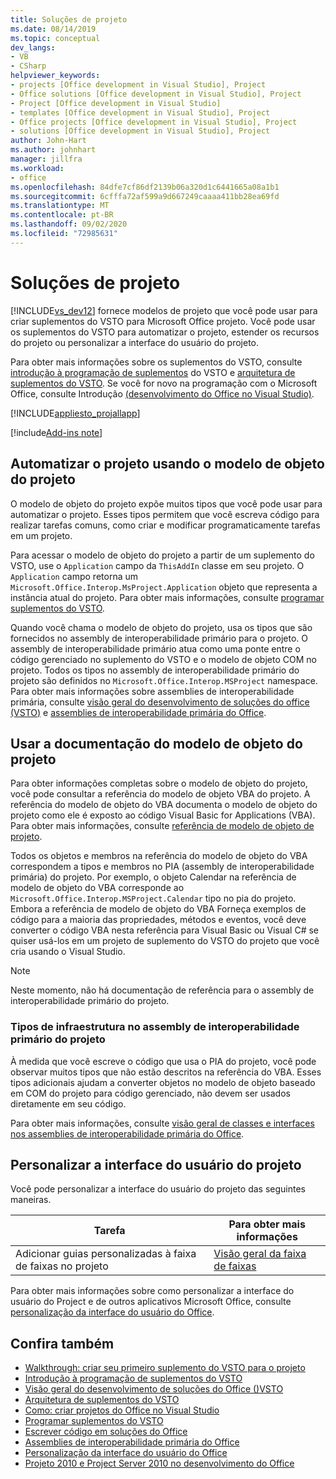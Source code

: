 ```yaml
---
title: Soluções de projeto
ms.date: 08/14/2019
ms.topic: conceptual
dev_langs:
- VB
- CSharp
helpviewer_keywords:
- projects [Office development in Visual Studio], Project
- Office solutions [Office development in Visual Studio], Project
- Project [Office development in Visual Studio]
- templates [Office development in Visual Studio], Project
- Office projects [Office development in Visual Studio], Project
- solutions [Office development in Visual Studio], Project
author: John-Hart
ms.author: johnhart
manager: jillfra
ms.workload:
- office
ms.openlocfilehash: 84dfe7cf86df2139b06a320d1c6441665a08a1b1
ms.sourcegitcommit: 6cfffa72af599a9d667249caaaa411bb28ea69fd
ms.translationtype: MT
ms.contentlocale: pt-BR
ms.lasthandoff: 09/02/2020
ms.locfileid: "72985631"
---
```

# <a name="project-solutions"></a>Soluções de projeto
  [!INCLUDE[vs_dev12](../vsto/includes/vs-dev12-md.md)] fornece modelos de projeto que você pode usar para criar suplementos do VSTO para Microsoft Office projeto. Você pode usar os suplementos do VSTO para automatizar o projeto, estender os recursos do projeto ou personalizar a interface do usuário do projeto.

 Para obter mais informações sobre os suplementos do VSTO, consulte [introdução à programação de suplementos](../vsto/getting-started-programming-vsto-add-ins.md) do VSTO e [arquitetura de suplementos do VSTO](../vsto/architecture-of-vsto-add-ins.md). Se você for novo na programação com o Microsoft Office, consulte Introdução [&#40;desenvolvimento do Office no Visual Studio&#41;](../vsto/getting-started-office-development-in-visual-studio.md).

 [!INCLUDE[appliesto_projallapp](../vsto/includes/appliesto-projallapp-md.md)]

[!include[Add-ins note](includes/addinsnote.md)]

## <a name="automate-project-by-using-the-project-object-model"></a>Automatizar o projeto usando o modelo de objeto do projeto
 O modelo de objeto do projeto expõe muitos tipos que você pode usar para automatizar o projeto. Esses tipos permitem que você escreva código para realizar tarefas comuns, como criar e modificar programaticamente tarefas em um projeto.

 Para acessar o modelo de objeto do projeto a partir de um suplemento do VSTO, use o `Application` campo da `ThisAddIn` classe em seu projeto. O `Application` campo retorna um `Microsoft.Office.Interop.MsProject.Application` objeto que representa a instância atual do projeto. Para obter mais informações, consulte [programar suplementos do VSTO](../vsto/programming-vsto-add-ins.md).

 Quando você chama o modelo de objeto do projeto, usa os tipos que são fornecidos no assembly de interoperabilidade primário para o projeto. O assembly de interoperabilidade primário atua como uma ponte entre o código gerenciado no suplemento do VSTO e o modelo de objeto COM no projeto. Todos os tipos no assembly de interoperabilidade primário do projeto são definidos no `Microsoft.Office.Interop.MSProject` namespace. Para obter mais informações sobre assemblies de interoperabilidade primária, consulte [visão geral do desenvolvimento de soluções do office &#40;VSTO&#41;](../vsto/office-solutions-development-overview-vsto.md) e [assemblies de interoperabilidade primária do Office](../vsto/office-primary-interop-assemblies.md).

## <a name="use-the-project-object-model-documentation"></a>Usar a documentação do modelo de objeto do projeto
 Para obter informações completas sobre o modelo de objeto do projeto, você pode consultar a referência do modelo de objeto VBA do projeto. A referência do modelo de objeto do VBA documenta o modelo de objeto do projeto como ele é exposto ao código Visual Basic for Applications (VBA). Para obter mais informações, consulte [referência de modelo de objeto de projeto](/office/vba/api/project.object).

 Todos os objetos e membros na referência do modelo de objeto do VBA correspondem a tipos e membros no PIA (assembly de interoperabilidade primária) do projeto. Por exemplo, o objeto Calendar na referência de modelo de objeto do VBA corresponde ao `Microsoft.Office.Interop.MSProject.Calendar` tipo no pia do projeto. Embora a referência de modelo de objeto do VBA Forneça exemplos de código para a maioria das propriedades, métodos e eventos, você deve converter o código VBA nesta referência para Visual Basic ou Visual C# se quiser usá-los em um projeto de suplemento do VSTO do projeto que você cria usando o Visual Studio.

> [!NOTE]
> Neste momento, não há documentação de referência para o assembly de interoperabilidade primário do projeto.

### <a name="infrastructure-types-in-the-project-primary-interop-assembly"></a>Tipos de infraestrutura no assembly de interoperabilidade primário do projeto
 À medida que você escreve o código que usa o PIA do projeto, você pode observar muitos tipos que não estão descritos na referência do VBA. Esses tipos adicionais ajudam a converter objetos no modelo de objeto baseado em COM do projeto para código gerenciado, não devem ser usados diretamente em seu código.

 Para obter mais informações, consulte [visão geral de classes e interfaces nos assemblies de interoperabilidade primária do Office](/previous-versions/office/office-12/ms247299(v=office.12)).

## <a name="customize-the-user-interface-of-project"></a>Personalizar a interface do usuário do projeto
 Você pode personalizar a interface do usuário do projeto das seguintes maneiras.

|Tarefa|Para obter mais informações|
|----------|--------------------------|
|Adicionar guias personalizadas à faixa de faixas no projeto|[Visão geral da faixa de faixas](../vsto/ribbon-overview.md)|

 Para obter mais informações sobre como personalizar a interface do usuário do Project e de outros aplicativos Microsoft Office, consulte [personalização da interface do usuário do Office](../vsto/office-ui-customization.md).

## <a name="see-also"></a>Confira também
- [Walkthrough: criar seu primeiro suplemento do VSTO para o projeto](../vsto/walkthrough-creating-your-first-vsto-add-in-for-project.md)
- [Introdução à programação de suplementos do VSTO](../vsto/getting-started-programming-vsto-add-ins.md)
- [Visão geral do desenvolvimento de soluções do Office &#40;&#41;VSTO ](../vsto/office-solutions-development-overview-vsto.md)
- [Arquitetura de suplementos do VSTO](../vsto/architecture-of-vsto-add-ins.md)
- [Como: criar projetos do Office no Visual Studio](../vsto/how-to-create-office-projects-in-visual-studio.md)
- [Programar suplementos do VSTO](../vsto/programming-vsto-add-ins.md)
- [Escrever código em soluções do Office](../vsto/writing-code-in-office-solutions.md)
- [Assemblies de interoperabilidade primária do Office](../vsto/office-primary-interop-assemblies.md)
- [Personalização da interface do usuário do Office](../vsto/office-ui-customization.md)
- [Projeto 2010 e Project Server 2010 no desenvolvimento do Office](/previous-versions/office/developer/office-2010/ee758031(v=office.14))
